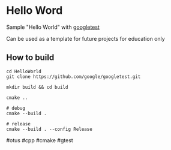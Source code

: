 # Hello Word
Sample "Hello World" with [googletest](https://github.com/google/googletest)

Can be used as a template for future projects for education only

## How to build
```shell
cd HelloWorld
git clone https://github.com/google/googletest.git

mkdir build && cd build

cmake ..

# debug
cmake --build .

# release
cmake --build . --config Release
```

#otus #cpp #cmake #gtest